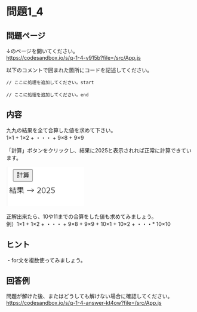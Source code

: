 # 問題1_4


## 問題ページ
↓のページを開いてください。  
https://codesandbox.io/s/q-1-4-v915b?file=/src/App.js

以下のコメントで囲まれた箇所にコードを記述してください。

```console
// ここに処理を追加してください。start

// ここに処理を追加してください。end
```


## 内容
九九の結果を全て合算した値を求めて下さい。  
 1×1 + 1×2 + ・・・ + 9×8 + 9×9
 
「計算」ボタンをクリックし、結果に2025と表示されれば正常に計算できています。 

![例](./image1.png)


正解出来たら、10や11までの合算をした値も求めてみましょう。  
 例）1×1 + 1×2 + ・・・ + 9×8 + 9×9 + 10×1 + 10×2 + ・・・* 10×10



## ヒント
・for文を複数使ってみましょう。  


## 回答例
問題が解けた後、またはどうしても解けない場合に確認してください。  
https://codesandbox.io/s/q-1-4-answer-kt4ow?file=/src/App.js
